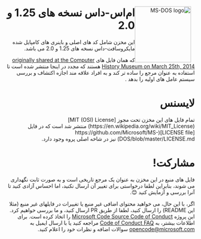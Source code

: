 <div dir="rtl" style="direction:rtl;text-align:right;">
<img width="150" height="150" align="left" style="float: right; margin: 0 10px 0 0;" alt="MS-DOS logo" src="https://github.com/Microsoft/MS-DOS/blob/master/msdos-logo.png">   

<h1>ام‌اس-داس نسخه های 1.25 و 2.0</h1>
<p>
این مخزن شامل کد های اصلی و باینری های کامپایل شده مایکروسافت-داس نسخه های 1.25 و 2.0 می باشد.

که همان فایل های [originally shared at the Computer History Museum on March 25th, 2014]( http://www.computerhistory.org/atchm/microsoft-ms-dos-early-source-code/) هستند که مجدد در اینجا منتشر شده است تا استفاده به عنوان مرجع را ساده تر کند و به افراد علاقه مند اجازه اکتشاف و بررسی سیستم عامل های اولیه را بدهد
.
</p>
</div>

<div dir="rtl" style="direction:rtl;text-align:right;">
<h1>لایسنس</h1>
<p>
تمام فایل های این مخزن تحت مجوز [MIT (OSI) License](https://en.wikipedia.org/wiki/MIT_License) منتشر شد است که در فایل [LICENSE file](https://github.com/Microsoft/MS-DOS/blob/master/LICENSE.md) نیز در شاخه اصلی پروه وجود دارد.
</p>
</div>

<div dir="rtl" style="direction:rtl;text-align:right;">
<h1>مشارکت!</h1>
<p>
فایل های منبع در این مخزن به عنوان یک مرجع تاریخی است و به صورت ثابت نگهداری می شوند، بنابراین لطفا درخواستی برای تغییر آن ارسال نکنید، اما احساس آزادی کنید تا آنرا بررسی و آزمایش کنید 😊.  

اگر، با این حال، می خواهید محتوای اضافی غیر منبع یا تغییرات در فایلهای غیر منبع (مثلا این README) را ارسال کنید، لطفا از طریق PR ارسال کنید، و ما بررسی خواهیم کرد.
 
این پروژه [Microsoft Code Source Code of Conduct](https://opensource.microsoft.com/codeofconduct/) را اتخاذ کرده است.   برای اطلاعات بیشتر، به [Code of Conduct FAQ](https://opensource.microsoft.com/codeofconduct/faq/)  مراجعه کنید یا با ارسال ایمیل به [opencode@microsoft.com](mailto:opencode@microsoft.com) سوالات اضافه و نظرات خود را اعلام کنید.
</p>
</div>
